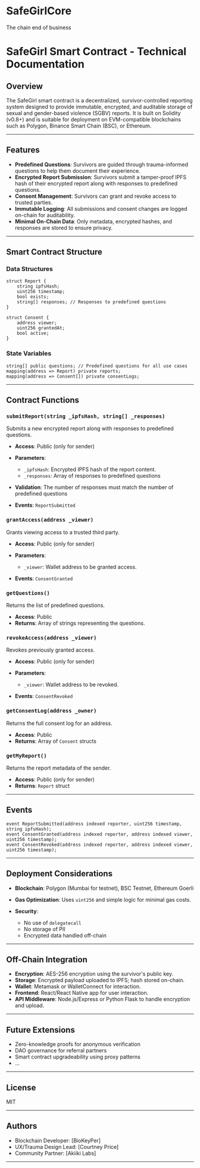 # SafeGirlCore
The chain end of business

# SafeGirl Smart Contract - Technical Documentation

## Overview

The SafeGirl smart contract is a decentralized, survivor-controlled reporting system designed to provide immutable, encrypted, and auditable storage of sexual and gender-based violence (SGBV) reports. It is built on Solidity (v0.8+) and is suitable for deployment on EVM-compatible blockchains such as Polygon, Binance Smart Chain (BSC), or Ethereum.

---

## Features

* **Predefined Questions**: Survivors are guided through trauma-informed questions to help them document their experience.
* **Encrypted Report Submission**: Survivors submit a tamper-proof IPFS hash of their encrypted report along with responses to predefined questions.
* **Consent Management**: Survivors can grant and revoke access to trusted parties.
* **Immutable Logging**: All submissions and consent changes are logged on-chain for auditability.
* **Minimal On-Chain Data**: Only metadata, encrypted hashes, and responses are stored to ensure privacy.

---

## Smart Contract Structure

### Data Structures

```solidity
struct Report {
    string ipfsHash;
    uint256 timestamp;
    bool exists;
    string[] responses; // Responses to predefined questions
}

struct Consent {
    address viewer;
    uint256 grantedAt;
    bool active;
}
```

### State Variables

```solidity
string[] public questions; // Predefined questions for all use cases
mapping(address => Report) private reports;
mapping(address => Consent[]) private consentLogs;
```

---

## Contract Functions

### `submitReport(string _ipfsHash, string[] _responses)`

Submits a new encrypted report along with responses to predefined questions.

* **Access**: Public (only for sender)
* **Parameters**:

  * `_ipfsHash`: Encrypted IPFS hash of the report content.
  * `_responses`: Array of responses to predefined questions
* **Validation**: The number of responses must match the number of predefined questions
* **Events**: `ReportSubmitted`

### `grantAccess(address _viewer)`

Grants viewing access to a trusted third party.

* **Access**: Public (only for sender)
* **Parameters**:

  * `_viewer`: Wallet address to be granted access.
* **Events**: `ConsentGranted`

### `getQuestions()`
Returns the list of predefined questions.

* **Access**: Public
* **Returns**: Array of strings representing the questions.

### `revokeAccess(address _viewer)`

Revokes previously granted access.

* **Access**: Public (only for sender)
* **Parameters**:

  * `_viewer`: Wallet address to be revoked.
* **Events**: `ConsentRevoked`

### `getConsentLog(address _owner)`

Returns the full consent log for an address.

* **Access**: Public
* **Returns**: Array of `Consent` structs

### `getMyReport()`

Returns the report metadata of the sender.

* **Access**: Public (only for sender)
* **Returns**: `Report` struct

---

## Events

```solidity
event ReportSubmitted(address indexed reporter, uint256 timestamp, string ipfsHash);
event ConsentGranted(address indexed reporter, address indexed viewer, uint256 timestamp);
event ConsentRevoked(address indexed reporter, address indexed viewer, uint256 timestamp);
```

---

## Deployment Considerations

* **Blockchain**: Polygon (Mumbai for testnet), BSC Testnet, Ethereum Goerli
* **Gas Optimization**: Uses `uint256` and simple logic for minimal gas costs.
* **Security**:

  * No use of `delegatecall`
  * No storage of PII
  * Encrypted data handled off-chain

---

## Off-Chain Integration

* **Encryption**: AES-256 encryption using the survivor's public key.
* **Storage**: Encrypted payload uploaded to IPFS; hash stored on-chain.
* **Wallet**: Metamask or WalletConnect for interaction.
* **Frontend**: React/React Native app for user interaction.
* **API Middleware**: Node.js/Express or Python Flask to handle encryption and upload.

---

## Future Extensions

* Zero-knowledge proofs for anonymous verification
* DAO governance for referral partners
* Smart contract upgradeability using proxy patterns
* ...

---

## License

MIT

---

## Authors

* Blockchain Developer: \[BioKeyPer]
* UX/Trauma Design Lead: \[Courtney Price]
* Community Partner: \[Akiiki Labs]

---
